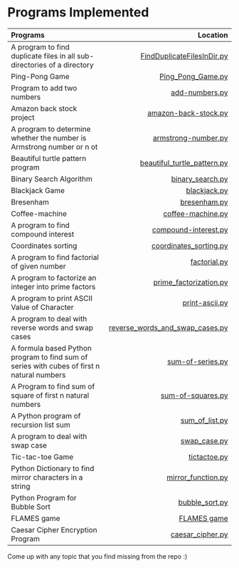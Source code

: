 # Programs Implemented

| Programs | Location |
| :------------ | ------------: |
| A program to find duplicate files in all sub-directories of a directory | [FindDuplicateFilesInDir.py](https://github.com/arsh939/Python-Projects/blob/master/FindDuplicateFilesInDir.py) |
| Ping-Pong Game | [Ping_Pong_Game.py](https://github.com/arsh939/Python-Projects/blob/master/Ping_Pong_Game.py) |
| Program to add two numbers | [add-numbers.py](https://github.com/arsh939/Python-Projects/blob/master/add-numbers.py) |
| Amazon back stock project | [amazon-back-stock.py](https://github.com/arsh939/Python-Projects/blob/master/amazon-back-stock.py) |
| A program to determine whether the number is Armstrong number or n ot | [armstrong-number.py](https://github.com/arsh939/Python-Projects/blob/master/armstrong-number.py) |
| Beautiful turtle pattern program | [beautiful_turtle_pattern.py](https://github.com/arsh939/Python-Projects/blob/master/beautiful_turtle_pattern.py) |
| Binary Search Algorithm | [binary_search.py](https://github.com/arsh939/Python-Projects/blob/master/binary_search.py) |
| Blackjack Game | [blackjack.py](https://github.com/arsh939/Python-Projects/blob/master/blackjack.py) |
| Bresenham | [bresenham.py](https://github.com/arsh939/Python-Projects/blob/master/bresenham.py) |
| Coffee-machine | [coffee-machine.py](https://github.com/arsh939/Python-Projects/blob/master/coffee-machine.py) |
| A program to find compound interest | [compound-interest.py](https://github.com/arsh939/Python-Projects/blob/master/compound-interest.py) |
| Coordinates sorting | [coordinates_sorting.py](https://github.com/arsh939/Python-Projects/blob/master/coordinates_sorting.py) |
| A program to find factorial of given number | [factorial.py](https://github.com/arsh939/Python-Projects/blob/master/factorial.py) |
| A program to factorize an integer into prime factors | [prime_factorization.py](https://github.com/arsh939/Python-Projects/blob/master/prime_factorization.py) |
| A program to print ASCII Value of Character | [print-ascii.py](https://github.com/arsh939/Python-Projects/blob/master/print-ascii.py) |
| A program to deal with reverse words and swap cases | [reverse_words_and_swap_cases.py](https://github.com/arsh939/Python-Projects/blob/master/reverse_words_and_swap_cases.py) |
| A formula based Python program to find sum of series with cubes of first n natural numbers | [sum-of-series.py](https://github.com/arsh939/Python-Projects/blob/master/sum-of-series.py) |
| A Program to find sum of square of first n natural numbers | [sum-of-squares.py](https://github.com/arsh939/Python-Projects/blob/master/sum-of-squares.py) |
| A Python program of recursion list sum | [sum_of_list.py](https://github.com/arsh939/Python-Projects/blob/master/sum_of_list.py) |
| A program to deal with swap case | [swap_case.py](https://github.com/arsh939/Python-Projects/blob/master/swap_case.py) |
| Tic-tac-toe Game | [tictactoe.py](https://github.com/arsh939/Python-Projects/blob/master/tictactoe.py) |
| Python Dictionary to find mirror characters in a string | [mirror_function.py](https://github.com/arsh939/Python-Projects/blob/master/mirror_function.py) |
| Python Program for Bubble Sort | [bubble_sort.py](https://github.com/arsh939/Python-Projects/blob/master/bubble_sort.py) |
| FLAMES game | [FLAMES game](https://github.com/arsh939/Python-Projects/blob/master/flames_game.py) |
| Caesar Cipher Encryption Program | [caesar_cipher.py](https://github.com/arsh939/Python-Projects/blob/master/caesar_cipher.py) |

Come up with any topic that you find missing from the repo :)
